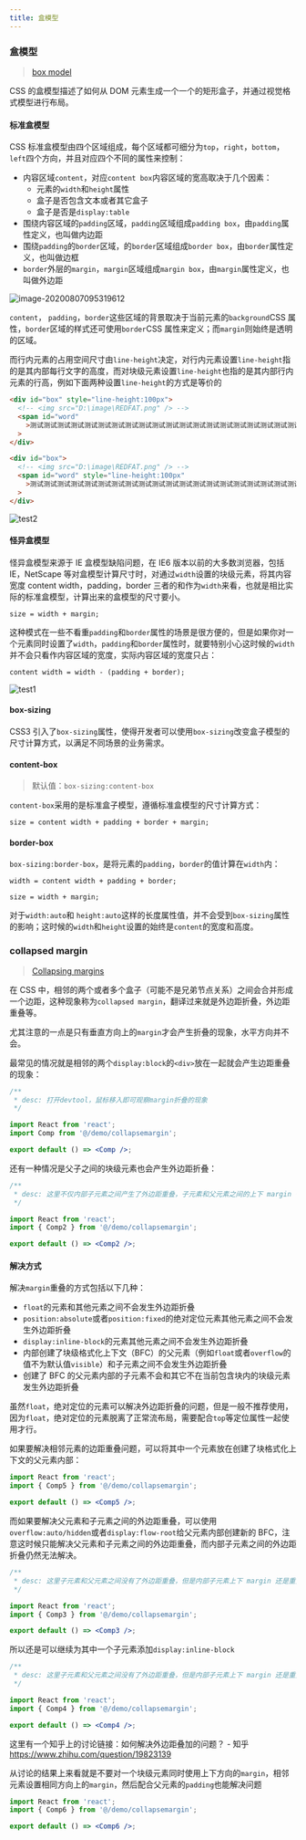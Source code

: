 ```yaml
---
title: 盒模型
---
```


### 盒模型

> [box model](https://www.w3.org/TR/CSS22/box.html)

CSS 的盒模型描述了如何从 DOM 元素生成一个一个的矩形盒子，并通过视觉格式模型进行布局。

#### 标准盒模型

CSS 标准盒模型由四个区域组成，每个区域都可细分为`top`，`right`，`bottom`，`left`四个方向，并且对应四个不同的属性来控制：

- 内容区域`content`，对应`content box`内容区域的宽高取决于几个因素：
  - 元素的`width`和`height`属性
  - 盒子是否包含文本或者其它盒子
  - 盒子是否是`display:table`
- 围绕内容区域的`padding`区域，`padding`区域组成`padding box`，由`padding`属性定义，也叫做内边距
- 围绕`padding`的`border`区域，的`border`区域组成`border box`，由`border`属性定义，也叫做边框
- `border`外层的`margin`，`margin`区域组成`margin box`，由`margin`属性定义，也叫做外边距

![image-20200807095319612](../images/image-20200807095319612.png)

`content`， `padding`，`border`这些区域的背景取决于当前元素的`background`CSS 属性，`border`区域的样式还可使用`border`CSS 属性来定义；而`margin`则始终是透明的区域。

而行内元素的占用空间尺寸由`line-height`决定，对行内元素设置`line-height`指的是其内部每行文字的高度，而对块级元素设置`line-height`也指的是其内部行内元素的行高，例如下面两种设置`line-height`的方式是等价的

```html
<div id="box" style="line-height:100px">
  <!-- <img src="D:\image\REDFAT.png" /> -->
  <span id="word"
    >测试测试测试测试测试测试测试测试测试测试测试测试测试测试测试测试测试测试测试测试测试测试测试测试</span
  >
</div>
```

```html
<div id="box">
  <!-- <img src="D:\image\REDFAT.png" /> -->
  <span id="word" style="line-height:100px"
    >测试测试测试测试测试测试测试测试测试测试测试测试测试测试测试测试测试测试测试测试测试测试测试测试</span
  >
</div>
```

![test2](../images/test2.gif)

#### 怪异盒模型

怪异盒模型来源于 IE 盒模型缺陷问题，在 IE6 版本以前的大多数浏览器，包括 IE，NetScape 等对盒模型计算尺寸时，对通过`width`设置的块级元素，将其内容宽度 content width，padding，border 三者的和作为`width`来看，也就是相比实际的标准盒模型，计算出来的盒模型的尺寸要小。

```shell
size = width + margin;
```

这种模式在一些不看重`padding`和`border`属性的场景是很方便的，但是如果你对一个元素同时设置了`width`，`padding`和`border`属性时，就要特别小心这时候的`width`并不会只看作内容区域的宽度，实际内容区域的宽度只占：

```shell
content width = width - (padding + border);
```

![test1](../images/test1.gif)

#### box-sizing

CSS3 引入了`box-sizing`属性，使得开发者可以使用`box-sizing`改变盒子模型的尺寸计算方式，以满足不同场景的业务需求。

#### content-box

> 默认值：`box-sizing:content-box`

`content-box`采用的是标准盒子模型，遵循标准盒模型的尺寸计算方式：

```shell
size = content width + padding + border + margin;
```

#### border-box

`box-sizing:border-box`，是将元素的`padding`，`border`的值计算在`width`内：

```shell
width = content width + padding + border;

size = width + margin;
```

对于`width:auto`和 `height:auto`这样的长度属性值，并不会受到`box-sizing`属性的影响；这时候的`width`和`height`设置的始终是`content`的宽度和高度。

### collapsed margin

> [Collapsing margins](https://www.w3.org/TR/CSS22/box.html#collapsing-margins)

在 CSS 中，相邻的两个或者多个盒子（可能不是兄弟节点关系）之间会合并形成一个边距，这种现象称为`collapsed margin`，翻译过来就是外边距折叠，外边距重叠等。

尤其注意的一点是只有垂直方向上的`margin`才会产生折叠的现象，水平方向并不会。

最常见的情况就是相邻的两个`display:block`的`<div>`放在一起就会产生边距重叠的现象：

```jsx
/**
 * desc: 打开devtool，鼠标移入即可观察margin折叠的现象
 */

import React from 'react';
import Comp from '@/demo/collapsemargin';

export default () => <Comp />;
```

还有一种情况是父子之间的块级元素也会产生外边距折叠：

```jsx
/**
 * desc: 这里不仅内部子元素之间产生了外边距重叠，子元素和父元素之间的上下 margin 也重叠在了一起
 */

import React from 'react';
import { Comp2 } from '@/demo/collapsemargin';

export default () => <Comp2 />;
```

#### 解决方式

解决`margin`重叠的方式包括以下几种：

- `float`的元素和其他元素之间不会发生外边距折叠
- `position:absolute`或者`position:fixed`的绝对定位元素其他元素之间不会发生外边距折叠
- `display:inline-block`的元素其他元素之间不会发生外边距折叠
- 内部创建了块级格式化上下文（BFC）的父元素（例如`float`或者`overflow`的值不为默认值`visible`）和子元素之间不会发生外边距折叠
- 创建了 BFC 的父元素内部的子元素不会和其它不在当前包含块内的块级元素发生外边距折叠

虽然`float`，绝对定位的元素可以解决外边距折叠的问题，但是一般不推荐使用，因为`float`，绝对定位的元素脱离了正常流布局，需要配合`top`等定位属性一起使用才行。

如果要解决相邻元素的边距重叠问题，可以将其中一个元素放在创建了块格式化上下文的父元素内部：

```jsx
import React from 'react';
import { Comp5 } from '@/demo/collapsemargin';

export default () => <Comp5 />;
```

而如果要解决父元素和子元素之间的外边距重叠，可以使用`overflow:auto/hidden`或者`display:flow-root`给父元素内部创建新的 BFC，注意这时候只能解决父元素和子元素之间的外边距重叠，而内部子元素之间的外边距折叠仍然无法解决。

```jsx
/**
 * desc: 这里子元素和父元素之间没有了外边距重叠，但是内部子元素上下 margin 还是重叠在一起
 */

import React from 'react';
import { Comp3 } from '@/demo/collapsemargin';

export default () => <Comp3 />;
```

所以还是可以继续为其中一个子元素添加`display:inline-block`

```jsx
/**
 * desc: 这里子元素和父元素之间没有了外边距重叠，但是内部子元素上下 margin 还是重叠在一起
 */

import React from 'react';
import { Comp4 } from '@/demo/collapsemargin';

export default () => <Comp4 />;
```

这里有一个知乎上的讨论链接：如何解决外边距叠加的问题？ - 知乎 https://www.zhihu.com/question/19823139

从讨论的结果上来看就是不要对一个块级元素同时使用上下方向的`margin`，相邻元素设置相同方向上的`margin`，然后配合父元素的`padding`也能解决问题

```jsx
import React from 'react';
import { Comp6 } from '@/demo/collapsemargin';

export default () => <Comp6 />;
```
